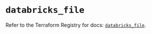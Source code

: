# `databricks_file`

Refer to the Terraform Registry for docs: [`databricks_file`](https://registry.terraform.io/providers/databricks/databricks/1.62.1/docs/resources/file).
